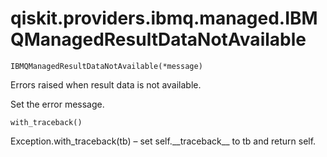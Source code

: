 # qiskit.providers.ibmq.managed.IBMQManagedResultDataNotAvailable

<span id="undefined" />

`IBMQManagedResultDataNotAvailable(*message)`

Errors raised when result data is not available.

Set the error message.

<span id="undefined" />

`with_traceback()`

Exception.with\_traceback(tb) – set self.\_\_traceback\_\_ to tb and return self.
